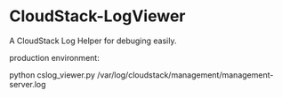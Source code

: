 CloudStack-LogViewer
====================

A CloudStack Log Helper for debuging easily.


production environment:

python cslog_viewer.py /var/log/cloudstack/management/management-server.log





